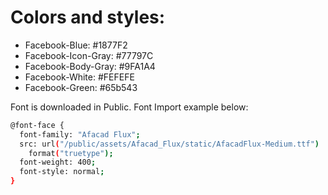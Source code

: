 # Colors and styles:

- Facebook-Blue: #1877F2
- Facebook-Icon-Gray: #77797C
- Facebook-Body-Gray: #9FA1A4
- Facebook-White: #FEFEFE
- Facebook-Green: #65b543

Font is downloaded in Public. Font Import example below:

```sh
@font-face {
  font-family: "Afacad Flux";
  src: url("/public/assets/Afacad_Flux/static/AfacadFlux-Medium.ttf")
    format("truetype");
  font-weight: 400;
  font-style: normal;
}
```
